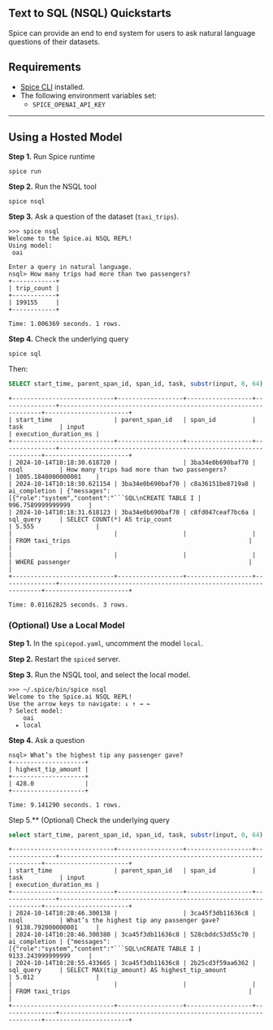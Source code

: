 ## Text to SQL (NSQL) Quickstarts

Spice can provide an end to end system for users to ask natural language questions of their datasets. 

## Requirements

- [Spice CLI](https://docs.spiceai.org/getting-started) installed.
- The following environment variables set:
  - `SPICE_OPENAI_API_KEY`
--- 

## Using a Hosted Model
**Step 1.** Run Spice runtime
```shell 
spice run
```

**Step 2.** Run the NSQL tool
```shell
spice nsql
```

**Step 3.** Ask a question of the dataset (`taxi_trips`).
```shell
>>> spice nsql
Welcome to the Spice.ai NSQL REPL!
Using model:
 oai

Enter a query in natural language.
nsql> How many trips had more than two passengers?
+------------+
| trip_count |
+------------+
| 199155     |
+------------+

Time: 1.006369 seconds. 1 rows.
```

**Step 4.** Check the underlying query
```shell
spice sql 
```

Then:
```sql
SELECT start_time, parent_span_id, span_id, task, substr(input, 0, 64) AS input, execution_duration_ms FROM runtime.task_history WHERE trace_id=(SELECT trace_id FROM runtime.task_history WHERE task='nsql') ORDER BY start_time ASC;
```
```shell
+----------------------------+------------------+------------------+---------------+-----------------------------------------------------------------+-----------------------+
| start_time                 | parent_span_id   | span_id          | task          | input                                                           | execution_duration_ms |
+----------------------------+------------------+------------------+---------------+-----------------------------------------------------------------+-----------------------+
| 2024-10-14T10:18:30.618720 |                  | 3ba34e0b690baf70 | nsql          | How many trips had more than two passengers?                    | 1005.1840000000001    |
| 2024-10-14T10:18:30.621154 | 3ba34e0b690baf70 | c8a36151be8719a8 | ai_completion | {"messages":[{"role":"system","content":"```SQL\nCREATE TABLE I | 996.7589999999999     |
| 2024-10-14T10:18:31.618123 | 3ba34e0b690baf70 | c8fd047ceaf7bc6a | sql_query     | SELECT COUNT(*) AS trip_count                                   | 5.555                 |
|                            |                  |                  |               | FROM taxi_trips                                                 |                       |
|                            |                  |                  |               | WHERE passenger                                                 |                       |
+----------------------------+------------------+------------------+---------------+-----------------------------------------------------------------+-----------------------+

Time: 0.01162825 seconds. 3 rows.
```


### (Optional) Use a Local Model 
**Step 1.** In the `spicepod.yaml`, uncomment the model `local`.

**Step 2.** Restart the `spiced` server.

**Step 3.** Run the NSQL tool, and select the local model.
```shell
>>> ~/.spice/bin/spice nsql
Welcome to the Spice.ai NSQL REPL!
Use the arrow keys to navigate: ↓ ↑ → ←
? Select model:
    oai
  ▸ local
```

**Step 4.** Ask a question
```shell
nsql> What’s the highest tip any passenger gave?
+--------------------+
| highest_tip_amount |
+--------------------+
| 428.0              |
+--------------------+

Time: 9.141290 seconds. 1 rows.
```

Step 5.** (Optional) Check the underlying query
```sql
select start_time, parent_span_id, span_id, task, substr(input, 0, 64) as input, execution_duration_ms from runtime.task_history where trace_id=(select trace_id from runtime.task_history where task='nsql') order by start_time asc;
```
```shell
+----------------------------+------------------+------------------+---------------+-----------------------------------------------------------------+-----------------------+
| start_time                 | parent_span_id   | span_id          | task          | input                                                           | execution_duration_ms |
+----------------------------+------------------+------------------+---------------+-----------------------------------------------------------------+-----------------------+
| 2024-10-14T10:28:46.300138 |                  | 3ca45f3db11636c8 | nsql          | What’s the highest tip any passenger gave?                      | 9138.792000000001     |
| 2024-10-14T10:28:46.300380 | 3ca45f3db11636c8 | 528cbddc53d55c70 | ai_completion | {"messages":[{"role":"system","content":"```SQL\nCREATE TABLE I | 9133.243999999999     |
| 2024-10-14T10:28:55.433665 | 3ca45f3db11636c8 | 2b25cd3f59aa6362 | sql_query     | SELECT MAX(tip_amount) AS highest_tip_amount                    | 5.012                 |
|                            |                  |                  |               | FROM taxi_trips                                                 |                       |
+----------------------------+------------------+------------------+---------------+-----------------------------------------------------------------+-----------------------+
```